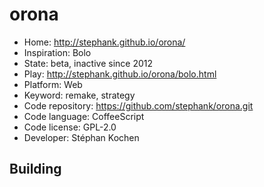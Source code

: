 # orona

- Home: http://stephank.github.io/orona/
- Inspiration: Bolo
- State: beta, inactive since 2012
- Play: http://stephank.github.io/orona/bolo.html
- Platform: Web
- Keyword: remake, strategy
- Code repository: https://github.com/stephank/orona.git
- Code language: CoffeeScript
- Code license: GPL-2.0
- Developer: Stéphan Kochen

## Building
